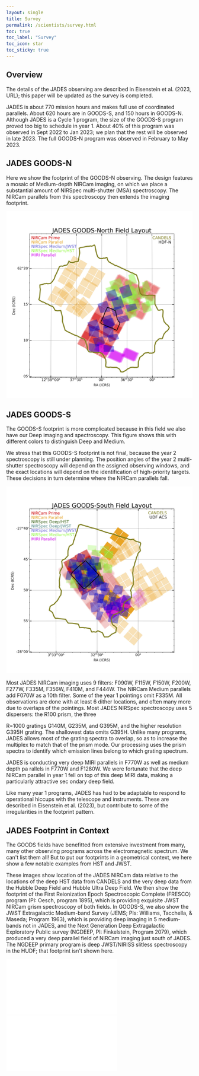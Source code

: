 ```yaml
---
layout: single
title: Survey
permalink: /scientists/survey.html
toc: true
toc_label: "Survey"
toc_icon: star
toc_sticky: true
---
```


## Overview 

The details of the JADES observing are described in 
Eisenstein et al. (2023, URL); this paper will be 
updated as the survey is completed.

JADES is about 770 mission hours and makes full use 
of coordinated parallels. About 620 hours are in GOODS-S, 
and 150 hours in GOODS-N. Although JADES is a Cycle 1 program, 
the size of the GOODS-S program proved too big to schedule in year 1. 
About 40% of this program was observed in Sept 2022 to Jan 2023; we 
plan that the rest will be observed in late 2023. The full GOODS-N program was observed in February to May 2023.

## JADES GOODS-N
Here we show the footprint of the GOODS-N observing. 
The design features a mosaic of Medium-depth NIRCam imaging, on which we 
place a substantial amount of NIRSpec multi-shutter (MSA) spectroscopy. 
The NIRCam parallels from this spectroscopy then extends the imaging footprint.

![JADES GOODS-N](/assets/images/jadesgoodsn_may2023_all.jpg)

## JADES GOODS-S

The GOODS-S footprint is more complicated because in this field we also have 
our Deep imaging and spectroscopy. This figure shows this with different 
colors to distinguish Deep and Medium.

We stress that this GOODS-S footprint is not final, because the year 2 spectroscopy 
is still under planning. The position angles of the year 2 multi-shutter spectroscopy 
will depend on the assigned observing windows, and the exact locations will depend 
on the identification of high-priority targets. These decisions in turn determine where the NIRCam parallels fall.

![JADES GOODS-S](/assets/images/jadesgoodss_may2023_all.jpg)

Most JADES NIRCam imaging uses 9 filters: F090W, F115W, F150W, F200W, F277W, F335M, F356W, 
F410M, and F444W. The NIRCam Medium parallels add F070W as a 10th filter. Some of the 
year 1 pointings omit F335M. All observations are done with
at least 6 dither locations, and often many more due to overlaps of the pointings.
Most JADES NIRSpec spectroscopy uses 5 dispersers: the R100 prism, the three

R=1000 gratings G140M, G235M, and G395M, and the higher resolution G395H grating. 
The shallowest data omits G395H. Unlike many programs, JADES allows most of the 
grating spectra to overlap, so as to increase the multiplex to match that 
of the prism mode. Our processing uses the prism spectra to identify which 
emission lines belong to which grating spectrum.

JADES is conducting very deep MIRI parallels in F770W as well as medium depth pa
rallels in F770W and F1280W. We were fortunate that the deep NIRCam parallel in
 year 1 fell on top of this deep MIRI data, making a particularly attractive sec
ondary deep field.

Like many year 1 programs, JADES has had to be adaptable to respond to operational hiccups with the telescope and instruments. These are described in Eisenstein et al. (2023), but contribute to some of the irregularities in the footprint pattern.

## JADES Footprint in Context

The GOODS fields have benefitted from extensive investment from many, many
other observing programs across the electromagnetic spectrum.  We can't list 
them all!  But to put our footprints in a geometrical context, we here show 
a few notable examples from HST and JWST.

These images show location of the JADES NIRCam data relative to 
the locations of the deep HST data from CANDELS and the
very deep data from the Hubble Deep Field and Hubble Ultra Deep Field.  We 
then show the footprint of the 
First Reionization Epoch Spectroscopic Complete 
(FRESCO) program (PI: Oesch, program 1895), which is providing exquisite 
JWST NIRCam grism spectroscopy of both fields.
In GOODS-S, we also show the JWST Extragalactic Medium-band Survey 
(JEMS; PIs: Williams, Tacchella, & Maseda; Program 1963), which is
providing deep imaging in 5 medium-bands not in JADES,
and the Next Generation Deep Extragalactic Exploratory Public survey 
(NGDEEP, PI: Finkelstein, Program 2079), which produced a very deep 
parallel field of NIRCam imaging just south of JADES.  The NGDEEP 
primary program is deep JWST/NIRISS slitless spectroscopy in the HUDF;
that footprint isn't shown here.

![JADES GOODS-N](/assets/images/jadesgoodsn_may2023_nc_ncp_others.pdf)
![JADES GOODS-S](/assets/images/jadesgoodss_may2023_nc_ncp_others.pdf)
